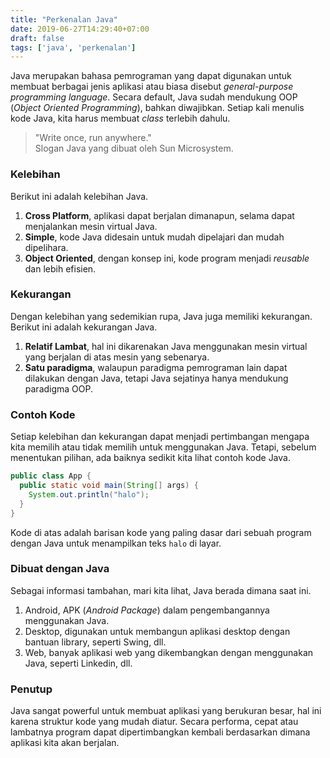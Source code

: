 ```yaml
---
title: "Perkenalan Java"
date: 2019-06-27T14:29:40+07:00
draft: false
tags: ['java', 'perkenalan']
---
```


Java merupakan bahasa pemrograman yang dapat digunakan untuk membuat
berbagai jenis aplikasi atau biasa disebut _general-purpose programming language_.
Secara default, Java sudah mendukung OOP (_Object Oriented Programming_), bahkan diwajibkan.
Setiap kali menulis kode Java, kita harus membuat _class_ terlebih dahulu.

> "Write once, run anywhere." <br/> Slogan Java yang dibuat oleh Sun Microsystem.

### Kelebihan
Berikut ini adalah kelebihan Java.

1. **Cross Platform**, aplikasi dapat berjalan dimanapun, selama dapat menjalankan mesin virtual Java.
2. **Simple**, kode Java didesain untuk mudah dipelajari dan mudah dipelihara.
3. **Object Oriented**, dengan konsep ini, kode program menjadi _reusable_ dan lebih efisien.

### Kekurangan
Dengan kelebihan yang sedemikian rupa, Java juga memiliki kekurangan. Berikut
ini adalah kekurangan Java.

1. **Relatif Lambat**, hal ini dikarenakan Java menggunakan mesin virtual yang berjalan di atas mesin yang sebenarya.
2. **Satu paradigma**, walaupun paradigma pemrograman lain dapat dilakukan dengan Java,
tetapi Java sejatinya hanya mendukung paradigma OOP.

### Contoh Kode
Setiap kelebihan dan kekurangan dapat menjadi pertimbangan mengapa kita memilih atau
tidak memilih untuk menggunakan Java. Tetapi, sebelum menentukan pilihan, ada baiknya sedikit kita lihat
contoh kode Java.

```java
public class App {
  public static void main(String[] args) {
    System.out.println("halo");
  }
}
```

Kode di atas adalah barisan kode yang paling dasar dari sebuah program dengan Java
untuk menampilkan teks `halo` di layar.

### Dibuat dengan Java
Sebagai informasi tambahan, mari kita lihat, Java berada dimana saat ini.

1. Android, APK (_Android Package_) dalam pengembangannya menggunakan Java.
2. Desktop, digunakan untuk membangun aplikasi desktop dengan bantuan library, seperti Swing, dll.
3. Web, banyak aplikasi web yang dikembangkan dengan menggunakan Java, seperti Linkedin, dll.

### Penutup
Java sangat powerful untuk membuat aplikasi yang berukuran besar, hal ini karena struktur kode yang mudah
diatur. Secara performa, cepat atau lambatnya program dapat dipertimbangkan kembali berdasarkan dimana
aplikasi kita akan berjalan.
